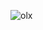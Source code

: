 ![olx](https://github.com/nayeem2208/OLX-clone-react/assets/124780866/af894445-386f-4ee6-a372-422e8fe6db3d)
